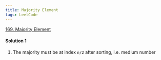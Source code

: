 ```yaml
---
title: Majority Element
tags: LeetCode
---
```


[169. Majority Element](https://leetcode.com/problems/majority-element/)
#### Solution 1 
1. The majority must be at index `n/2` after sorting, i.e. medium number
